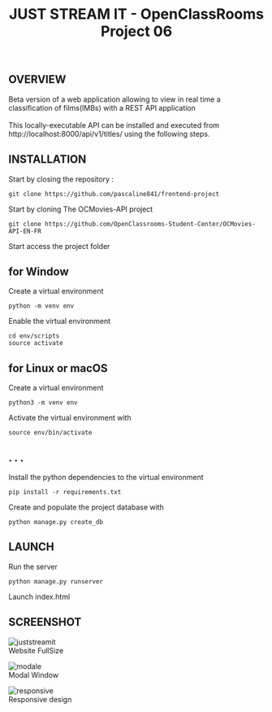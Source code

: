 <h1 align="center">JUST STREAM IT -  OpenClassRooms Project 06 </h1>
<br>

## OVERVIEW
Beta version of a web application allowing to view in real time a classification of films(IMBs) with a REST API application
<br>
<br>
This locally-executable API can be installed and executed from http://localhost:8000/api/v1/titles/ using the following steps.
## INSTALLATION
Start by closing the repository :
```
git clone https://github.com/pascaline841/frontend-project
```
Start by cloning The OCMovies-API project
```
git clone https://github.com/OpenClassrooms-Student-Center/OCMovies-API-EN-FR
```
Start access the project folder

## for Window
Create a virtual environment
```
python -m venv env
```
Enable the virtual environment
```
cd env/scripts
source activate
```

## for Linux or macOS
Create a virtual environment 
```
python3 -m venv env
```
Activate the virtual environment with 
```
source env/bin/activate 
```
## . . . 
Install the python dependencies to the virtual environment
```
pip install -r requirements.txt
```
Create and populate the project database with  
```
python manage.py create_db
```

## LAUNCH 
Run the server
```
python manage.py runserver 
```
Launch index.html

## SCREENSHOT

![juststreamit](https://user-images.githubusercontent.com/55999192/112386560-5993f900-8cae-11eb-9638-dee7df5f1b2f.PNG)
<br>
Website FullSize

![modale](https://user-images.githubusercontent.com/55999192/112386742-919b3c00-8cae-11eb-9436-177807a5e4eb.PNG)
<br>
Modal Window

![responsive](https://user-images.githubusercontent.com/55999192/112386762-995ae080-8cae-11eb-9746-1d89ae6a4772.PNG)
<br>
Responsive design
